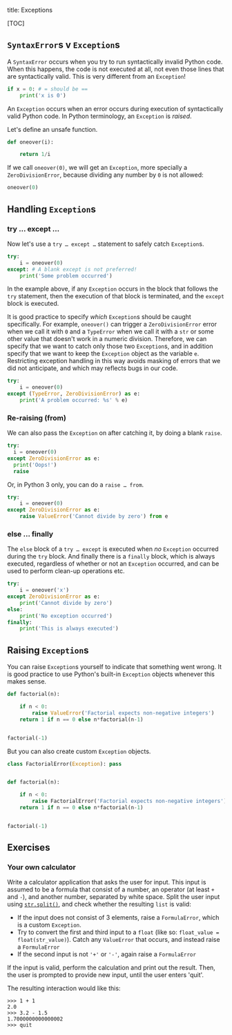 title: Exceptions


[TOC]



## `SyntaxError`s v `Exception`s

A `SyntaxError` occurs when you try to run syntactically invalid Python code. When this happens, the code is not executed at all, not even those lines that are syntactically valid. This is very different from an `Exception`!


```python
if x = 0: # = should be ==
    print('x is 0')
```

An `Exception` occurs when an error occurs during execution of syntactically valid Python code. In Python terminology, an `Exception` is *raised*.

Let's define an unsafe function.


```python
def oneover(i):

    return 1/i

```

If we call `oneover(0)`, we will get an `Exception`, more specially a `ZeroDivisionError`, because dividing any number by `0` is not allowed:

```python
oneover(0)
```

## Handling `Exception`s

### try … except …

Now let's use a `try … except …` statement to safely catch `Exception`s.

```python
try:
    i = oneover(0)
except: # A blank except is not preferred!
    print('Some problem occurred')
```

In the example above, if any `Exception` occurs in the block that follows the `try` statement, then the execution of that block is terminated, and the `except` block is executed.

It is good practice to specify *which* `Exception`s should be caught specifically. For example, `oneover()` can trigger a `ZeroDivisionError` error when we call it with `0` and a `TypeError` when we call it with a `str` or some other value that doesn't work in a numeric division. Therefore, we can specify that we want to catch only those two `Exception`s, and in addition specify that we want to keep the `Exception` object as the variable `e`. Restricting exception handling in this way avoids masking of errors that we did not anticipate, and which may reflects bugs in our code.


```python
try:
    i = oneover(0)
except (TypeError, ZeroDivisionError) as e:
    print('A problem occurred: %s' % e)
```



### Re-raising (from)

We can also pass the `Exception` on after catching it, by doing a blank `raise`.


```python
try:
  i = oneover(0)
except ZeroDivisionError as e:
  print('Oops!')
  raise
```


Or, in Python 3 only, you can do a `raise … from`.


```python
try:
    i = oneover(0)
except ZeroDivisionError as e:
    raise ValueError('Cannot divide by zero') from e

```


### else … finally

The `else` block of a `try … except` is executed when *no* `Exception` occurred during the `try` block. And finally there is a `finally` block, which is always executed, regardless of whether or not an `Exception` occurred, and can be used to perform clean-up operations etc.


```python
try:
    i = oneover('x')
except ZeroDivisionError as e:
    print('Cannot divide by zero')
else:
    print('No exception occurred')
finally:
    print('This is always executed')
```


## Raising `Exception`s

You can raise `Exception`s yourself to indicate that something went wrong. It is good practice to use Python's built-in `Exception` objects whenever this makes sense.

```python
def factorial(n):

    if n < 0:
        raise ValueError('Factorial expects non-negative integers')
    return 1 if n == 0 else n*factorial(n-1)


factorial(-1)
```


But you can also create custom `Exception` objects.


```python
class FactorialError(Exception): pass


def factorial(n):

    if n < 0:
        raise FactorialError('Factorial expects non-negative integers')
    return 1 if n == 0 else n*factorial(n-1)


factorial(-1)
```


## Exercises

<div class='info-box' markdown=1>

### Your own calculator

Write a calculator application that asks the user for input. This input is assumed to be a formula that consist of a number, an operator (at least `+` and `-`), and another number, separated by white space. Split the user input using [`str.split()`](https://docs.python.org/3/library/stdtypes.html#str.split), and check whether the resulting `list` is valid:

- If the input does not consist of 3 elements, raise a `FormulaError`, which is a custom `Exception`.
- Try to convert the first and third input to a `float` (like so: `float_value = float(str_value)`). Catch any `ValueError` that occurs, and instead raise a `FormulaError`
- If the second input is not `'+'` or `'-'`, again raise a `FormulaError`

If the input is valid, perform the calculation and print out the result. Then, the user is prompted to provide new input, until the user enters 'quit'.

The resulting interaction would like this:

~~~
>>> 1 + 1
2.0
>>> 3.2 - 1.5
1.7000000000000002
>>> quit
~~~

</div>

